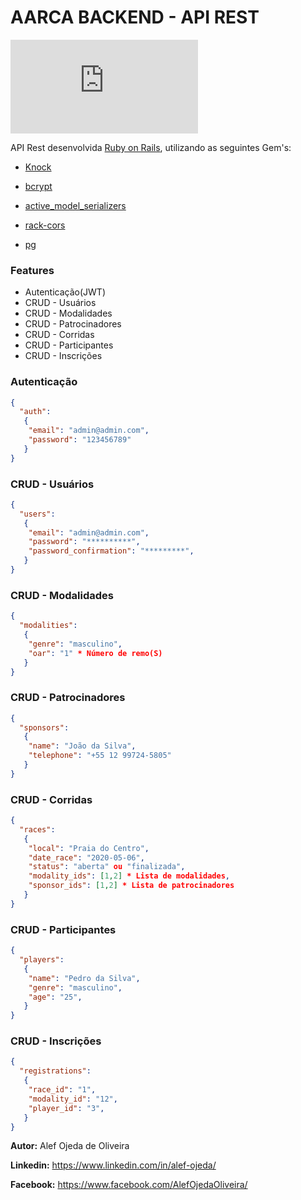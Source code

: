 # AARCA BACKEND - API REST

[![Ruby on Rails](https://guides.rubyonrails.org/index.html)](https://via.placeholder.com/10x10.png/FF0000)

API Rest desenvolvida [Ruby on Rails](https://guides.rubyonrails.org/index.html), utilizando as seguintes Gem's:

* [Knock](https://github.com/nsarno/knock)

* [bcrypt](https://github.com/codahale/bcrypt-ruby)

* [active_model_serializers](https://github.com/rails-api/active_model_serializers)

* [rack-cors](https://github.com/cyu/rack-cors)

* [pg](https://github.com/ged/ruby-pg)

### Features

* Autenticação(JWT)
* CRUD - Usuários
* CRUD - Modalidades
* CRUD - Patrocinadores
* CRUD - Corridas
* CRUD - Participantes
* CRUD - Inscrições

### Autenticação

```json
{
  "auth":
   {
    "email": "admin@admin.com",
    "password": "123456789"
   }
}
```

### CRUD - Usuários

```json
{
  "users":
   {
    "email": "admin@admin.com",
    "password": "**********",
    "password_confirmation": "*********",
   }
}
```

### CRUD - Modalidades

```json
{
  "modalities":
   {
    "genre": "masculino",
    "oar": "1" * Número de remo(S)
   }
}
```
### CRUD - Patrocinadores

```json
{
  "sponsors":
   {
    "name": "João da Silva",
    "telephone": "+55 12 99724-5805"
   }
}
```

### CRUD - Corridas

```json
{
  "races":
   {
    "local": "Praia do Centro",
    "date_race": "2020-05-06",
    "status": "aberta" ou "finalizada",
    "modality_ids": [1,2] * Lista de modalidades,
    "sponsor_ids": [1,2] * Lista de patrocinadores
   }
}
```

### CRUD - Participantes

```json
{
  "players":
   {
    "name": "Pedro da Silva",
    "genre": "masculino",
    "age": "25",
   }
}
```

### CRUD - Inscrições

```json
{
  "registrations":
   {
    "race_id": "1",
    "modality_id": "12",
    "player_id": "3",
   }
}
```

**Autor:** Alef Ojeda de Oliveira

**Linkedin:** https://www.linkedin.com/in/alef-ojeda/

**Facebook:** https://www.facebook.com/AlefOjedaOliveira/
